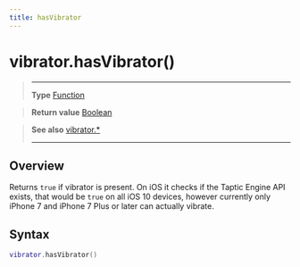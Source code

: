 ```yaml
---
title: hasVibrator
---
```

# vibrator.hasVibrator()

> --------------------- ------------------------------------------------------------------------------------------
> __Type__              [Function](https://docs.coronalabs.com/api/type/Function.html)

> __Return value__      [Boolean](https://docs.coronalabs.com/api/type/Boolean.html)

> __See also__          [vibrator.*](/plugin/vibrator/)
> --------------------- ------------------------------------------------------------------------------------------

## Overview

Returns `true` if vibrator is present. On iOS it checks if the Taptic Engine API exists, that would be `true` on all iOS 10 devices, however currently only iPhone 7 and iPhone 7 Plus or later can actually vibrate.

## Syntax
```lua
vibrator.hasVibrator()
```
